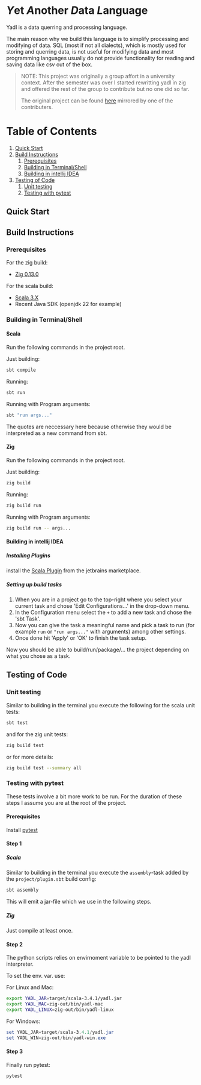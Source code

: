 # *Y*et *A*nother *D*ata *L*anguage

Yadl is a data querring and processing language.

The main reason why we build this language is to simplify processing and
modifying of data. SQL (most if not all dialects), which is mostly used
for storing and querring data, is not useful for modifying data and most
programming languages usually do not provide functionality for reading and
saving data like csv out of the box.

> NOTE: This project was originally a group affort in a university context.
> After the semester was over I started rewritting yadl in zig and offered
> the rest of the group to contribute but no one did so far.
>
> The original project can be found [here](https://github.com/julianjumper/yadl) mirrored by
> one of the contributers.

# Table of Contents

1. [Quick Start](#quick)
2. [Build Instructions](#build)
    1. [Prerequisites](#pre)
    2. [Building in Terminal/Shell](#build_sh)
    3. [Building in intellij IDEA](#build_idea)
3. [Testing of Code](#testing)
    1. [Unit testing](#unit)
    1. [Testing with pytest](#python)

## Quick Start <a name="quick"></a>

## Build Instructions <a name="build"></a>

### Prerequisites <a name="pre"></a>

For the zig build:
- [Zig 0.13.0](https://ziglang.org/download/)

For the scala build:
- [Scala 3.X](https://www.scala-lang.org/download/)
- Recent Java SDK (openjdk 22 for example)

### Building in Terminal/Shell <a name="build_sh"></a>

#### Scala

Run the following commands in the project root.

Just building:
```sh
sbt compile
```

Running:
```sh
sbt run
```

Running with Program arguments:
```sh
sbt "run args..."
```

The quotes are neccessary here because otherwise they would be interpreted as a new command from sbt.

#### Zig

Run the following commands in the project root.

Just building:
```sh
zig build
```

Running:
```sh
zig build run
```

Running with Program arguments:
```sh
zig build run -- args...
```

#### Building in intellij IDEA <a name="build_idea"></a>

##### Installing Plugins

install the [Scala Plugin](https://plugins.jetbrains.com/plugin/1347-scala/) from the
jetbrains marketplace.

##### Setting up build tasks

1. When you are in a project go to the top-right where you select your current task and chose 'Edit Configurations...' in the drop-down menu.
2. In the Configuration menu select the `+` to add a new task and chose the 'sbt Task'.
3. Now you can give the task a meaningful name and pick a task to run (for example `run` or `"run args..."` with arguments) among other settings.
4. Once done hit 'Apply' or 'OK' to finish the task setup.

Now you should be able to build/run/package/... the project depending on what you chose as a task.

## Testing of Code <a name="testing"></a>

### Unit testing <a name="unit"></a>

Similar to building in the terminal you execute the following for the scala unit tests:
```sh
sbt test
```

and for the zig unit tests:
```sh
zig build test
```
or for more details:
```sh
zig build test --summary all
```

### Testing with pytest <a name="python"></a>

These tests involve a bit more work to be run.
For the duration of these steps I assume you are at the root of the project.

#### Prerequisites

Install [pytest](https://pypi.org/project/pytest/)

#### Step 1

##### Scala

Similar to building in the terminal you execute the `assembly`-task added by the `project/plugin.sbt` build config:
```sh
sbt assembly
```
This will emit a jar-file which we use in the following steps.

##### Zig

Just compile at least once.

#### Step 2

The python scripts relies on envirnoment variable to be pointed to the yadl interpreter.

To set the env. var. use:

For Linux and Mac:
```sh
export YADL_JAR=target/scala-3.4.1/yadl.jar
export YADL_MAC=zig-out/bin/yadl-mac
export YADL_LINUX=zig-out/bin/yadl-linux
```

For Windows:
```powershell
set YADL_JAR=target/scala-3.4.1/yadl.jar
set YADL_WIN=zig-out/bin/yadl-win.exe
```
#### Step 3

Finally run pytest:
```sh
pytest
```



